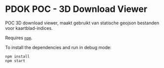 # PDOK POC - 3D Download Viewer

POC 3D download viewer, maakt gebruikt van statische geojson bestanden voor kaartblad-indices. 

Requires [`npm`](https://www.npmjs.com/).

To install the dependencies and run in debug mode:

```
npm install
npm start
```
